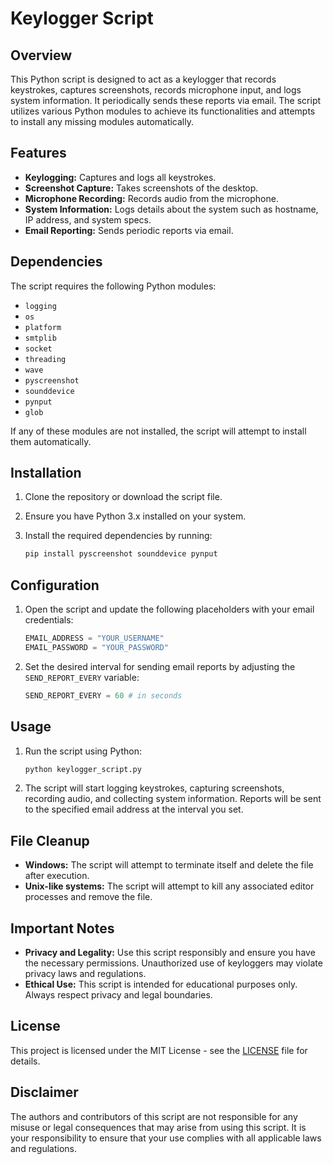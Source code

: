 # Keylogger Script

## Overview

This Python script is designed to act as a keylogger that records keystrokes, captures screenshots, records microphone input, and logs system information. It periodically sends these reports via email. The script utilizes various Python modules to achieve its functionalities and attempts to install any missing modules automatically.

## Features

- **Keylogging:** Captures and logs all keystrokes.
- **Screenshot Capture:** Takes screenshots of the desktop.
- **Microphone Recording:** Records audio from the microphone.
- **System Information:** Logs details about the system such as hostname, IP address, and system specs.
- **Email Reporting:** Sends periodic reports via email.

## Dependencies

The script requires the following Python modules:

- `logging`
- `os`
- `platform`
- `smtplib`
- `socket`
- `threading`
- `wave`
- `pyscreenshot`
- `sounddevice`
- `pynput`
- `glob`

If any of these modules are not installed, the script will attempt to install them automatically.

## Installation

1. Clone the repository or download the script file.

2. Ensure you have Python 3.x installed on your system.

3. Install the required dependencies by running:
    ```bash
    pip install pyscreenshot sounddevice pynput
    ```

## Configuration

1. Open the script and update the following placeholders with your email credentials:

    ```python
    EMAIL_ADDRESS = "YOUR_USERNAME"
    EMAIL_PASSWORD = "YOUR_PASSWORD"
    ```

2. Set the desired interval for sending email reports by adjusting the `SEND_REPORT_EVERY` variable:

    ```python
    SEND_REPORT_EVERY = 60 # in seconds
    ```

## Usage

1. Run the script using Python:

    ```bash
    python keylogger_script.py
    ```

2. The script will start logging keystrokes, capturing screenshots, recording audio, and collecting system information. Reports will be sent to the specified email address at the interval you set.

## File Cleanup

- **Windows:** The script will attempt to terminate itself and delete the file after execution.
- **Unix-like systems:** The script will attempt to kill any associated editor processes and remove the file.

## Important Notes

- **Privacy and Legality:** Use this script responsibly and ensure you have the necessary permissions. Unauthorized use of keyloggers may violate privacy laws and regulations.
- **Ethical Use:** This script is intended for educational purposes only. Always respect privacy and legal boundaries.

## License

This project is licensed under the MIT License - see the [LICENSE](LICENSE) file for details.

## Disclaimer

The authors and contributors of this script are not responsible for any misuse or legal consequences that may arise from using this script. It is your responsibility to ensure that your use complies with all applicable laws and regulations.

